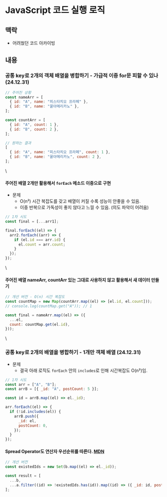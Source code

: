 # JavaScript 코드 실행 로직

## 맥락

* 어려웠던 코드 아카이빙

## 내용

### 공통 key로 2개의 객체 배열을 병합하기 - 가급적 이중 for문 피할 수 있나 (24.12.31)

```js
// 주어진 상황
const nameArr = [
  { id: "A", name: "피스타치오 프라페" },
  { id: "B", name: "꿀아메리카노" },
];

const countArr = [
  { id: "A", count: 1 },
  { id: "B", count: 2 },
];

// 원하는 결과
[
  { id: "A", name: "피스타치오 프라페", count: 1 },
  { id: "B", name: "꿀아메리카노", count: 2 },
];
```

\


#### 주어진 배열 2개만 활용해서 `forEach` 메소드 이중으로 구현

* 문제
  * O(n²) 시간 복잡도를 갖고 배열이 커질 수록 성능이 안좋을 수 있음.
  * 이중 반복으로 가독성이 좋지 않다고 느낄 수 있음. (의도 파악이 어려움)

```js
// 1차 시도
const final = [...arr1];

final.forEach((el) => {
  arr2.forEach((arr) => {
    if (el.id === arr.id) {
      el.count = arr.count;
    }
  });
});
```

\


#### 주어진 배열 nameArr, countArr 있는 그대로 사용하지 않고 활용해서 새 데이터 만들기

```js
// 개선 버전 - O(n) 시간 복잡도
const countMap = new Map(countArr.map((el) => [el.id, el.count]));
// console.log(countMap.get("A")); // 1

const final = nameArr.map((el) => ({
  ...el,
  count: countMap.get(el.id),
}));
```

\


### 공통 key로 2개의 배열을 병합하기 - 1개만 객체 배열 (24.12.31)

* 문제
  * 결국 아래 로직도 `forEach` 안의 `includes`로 인해 시간복잡도 O(n²)임.

```js
// 1차 시도
const arr = ["A", "B"];
const arrB = [{ _id: "A", postCount: 5 }];

const id = arrB.map((el) => el._id);

arr.forEach((el) => {
  if (!id.includes(el)) {
    arrB.push({
      _id: el,
      postCount: 0,
    });
  }
});
```

#### Spread Operator도 연산자 우선순위를 따른다. [MDN](https://developer.mozilla.org/en-US/docs/Web/JavaScript/Reference/Operators/Operator_precedence)

```js
// 개선 버전
const existedIds = new Set(b.map((el) => el._id));

const result = [
  ...b,
  ...a.filter((id) => !existedIds.has(id)).map((id) => ({ _id: id, postCount: 0 })),
];
```
